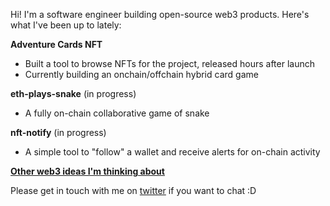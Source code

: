 Hi! I'm a software engineer building open-source web3 products. Here's what I've been up to lately:

**Adventure Cards NFT**
- Built a tool to browse NFTs for the project, released hours after launch
- Currently building an onchain/offchain hybrid card game

**eth-plays-snake** (in progress)
- A fully on-chain collaborative game of snake

**nft-notify** (in progress)
- A simple tool to "follow" a wallet and receive alerts for on-chain activity

**[Other web3 ideas I'm thinking about](https://gist.github.com/0xOlias/f3be85188e86ff0fe91a6a6e0e821231)**

Please get in touch with me on [twitter](https://twitter.com/0xOlias) if you want to chat :D
